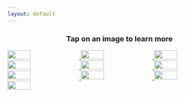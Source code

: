 ```yaml
---
layout: default
---
```


<h3 style="text-align: center;">Tap on an image to learn more</h3>

<div style="display: flex; flex-wrap: wrap;">
<div style="width: 100%; height:100%; overflow: hidden;margin: 0 0px 0 0">

<a href="https://wjsutton.github.io/data-viz/2020/05/19/Building-Animated-Voronoi-Chart-In-R.html">
<img src='https://instagram.flhr4-4.fna.fbcdn.net/v/t51.2885-15/e35/c120.0.480.480a/s150x150/171034016_454563385647634_3290110854682050149_n.jpg?tp=1&_nc_ht=instagram.flhr4-4.fna.fbcdn.net&_nc_cat=110&_nc_ohc=dRDHJCexcGcAX9fIIKe&edm=ABfd0MgAAAAA&ccb=7-4&oh=876a98e69b364c5e50030c8772e203df&oe=6075838B&_nc_sid=7bff83' style="width: 32%">
</a>
<a href="https://public.tableau.com/profile/wjsutton#!/vizhome/GoldenRatioPrinciplesofDesigninDataviz/Title">
<img src='https://instagram.flhr4-4.fna.fbcdn.net/v/t51.2885-15/sh0.08/e35/s750x750/170148108_3915963141823834_911011171028857222_n.jpg?tp=1&_nc_ht=instagram.flhr4-4.fna.fbcdn.net&_nc_cat=110&_nc_ohc=KM4Ppi9vtukAX8flmB7&edm=AABBvjUAAAAA&ccb=7-4&oh=b1d4f1baa8fbe6f39879d81992f8e8bf&oe=6095A825&_nc_sid=83d603' style="width: 32%">
</a>
<a href="https://public.tableau.com/profile/wjsutton#!/vizhome/WheelchairMarathonWorldChampionsDiversityinData/WheelchairMarathonWorldChampionsDiversityinData">
<img src='https://instagram.flhr4-4.fna.fbcdn.net/v/t51.2885-15/e35/c303.0.833.833a/s480x480/159390289_508434373509351_5029385434994170013_n.jpg?tp=1&_nc_ht=instagram.flhr4-4.fna.fbcdn.net&_nc_cat=103&_nc_ohc=ibLnyXYjPLQAX9JDcOw&edm=ABfd0MgAAAAA&ccb=7-4&oh=35a454ac4bc1d4a52dd89b92da7894b4&oe=6097727F&_nc_sid=7bff83' style="width: 32%">
</a>

<a href="https://public.tableau.com/profile/wjsutton#!/vizhome/HaloTheLegacyMatchCollection/TitleScreen">
<img src='https://instagram.flhr4-3.fna.fbcdn.net/v/t51.2885-15/e35/c177.0.454.454a/154381692_1095770010849811_7120869062223217169_n.jpg?tp=1&_nc_ht=instagram.flhr4-3.fna.fbcdn.net&_nc_cat=107&_nc_ohc=YPVwxQlw-QIAX8L059b&edm=ABfd0MgAAAAA&ccb=7-4&oh=3393f141f77a8eabba41f097283abee0&oe=6096EDA6&_nc_sid=7bff83' style="width: 32%">
</a>
<a href="https://public.tableau.com/profile/wjsutton#!/vizhome/HierarchyofNeedsPrinciplesofDesign/Title">
<img src='https://instagram.flhr4-3.fna.fbcdn.net/v/t51.2885-15/e35/s320x320/152086348_810650859850795_6416024998061231741_n.jpg?tp=1&_nc_ht=instagram.flhr4-3.fna.fbcdn.net&_nc_cat=107&_nc_ohc=0l598trxio0AX-t_NU_&edm=ABfd0MgAAAAA&ccb=7-4&oh=a0912c15f800b50793db0d54289fe06c&oe=60988ADA&_nc_sid=7bff83' style="width: 32%">
</a>
<a href="https://public.tableau.com/profile/wjsutton#!/vizhome/ShinyPokemon/ShinyPokemonHowmuchdoestheircolourchange">
<img src='https://instagram.flhr4-4.fna.fbcdn.net/v/t51.2885-15/e35/c89.0.196.196a/147148147_1011388752723732_5515716844909484024_n.jpg?tp=1&_nc_ht=instagram.flhr4-4.fna.fbcdn.net&_nc_cat=100&_nc_ohc=Pg6VPxDamEgAX9TdgLu&edm=ABfd0MgAAAAA&ccb=7-4&oh=baa5ccbb1a89dc23da7ac7eff90e3294&oe=6095A6F1&_nc_sid=7bff83' style="width: 32%">
</a>

<a href="https://public.tableau.com/profile/wjsutton#!/vizhome/ForgivenessPrinciplesofDesigninDataviz/Title">
<img src='https://instagram.flhr4-4.fna.fbcdn.net/v/t51.2885-15/e35/s320x320/145209739_478624156479467_6121324768253892251_n.jpg?tp=1&_nc_ht=instagram.flhr4-4.fna.fbcdn.net&_nc_cat=111&_nc_ohc=v8z257UdzGMAX8GfpoF&edm=ABfd0MgAAAAA&ccb=7-4&oh=e787530be5c229fc8cb8b2f12607c2f6&oe=60962D9E&_nc_sid=7bff83' style="width: 32%">
</a>
<a href="https://public.tableau.com/profile/wjsutton#!/vizhome/Fortune500CEOs_16101108256570/Fortune500CEOs">
<img src='https://instagram.flhr4-4.fna.fbcdn.net/v/t51.2885-15/e35/s240x240/136428944_238802317653620_119731833652829717_n.jpg?tp=1&_nc_ht=instagram.flhr4-4.fna.fbcdn.net&_nc_cat=108&_nc_ohc=wAmuWANa-ugAX-mRjog&edm=ABfd0MgAAAAA&ccb=7-4&oh=3cc7d80fa56965d04e50d938d0a1425e&oe=6073829F&_nc_sid=7bff83' style="width: 32%">
</a>
<a href="https://public.tableau.com/profile/wjsutton#!/vizhome/ShinyPokemon/ShinyPokemonHowmuchdoestheircolourchange">
<img src='https://instagram.flhr4-4.fna.fbcdn.net/v/t51.2885-15/e35/s320x320/123556717_2770180659976313_7654515791337891499_n.jpg?tp=1&_nc_ht=instagram.flhr4-4.fna.fbcdn.net&_nc_cat=105&_nc_ohc=mo_e12QtE0EAX8FBbMO&edm=ABfd0MgAAAAA&ccb=7-4&oh=1b26258a734c505ec8a34e7e68693942&oe=60954525&_nc_sid=7bff83' style="width: 32%">
</a>

<a href="https://public.tableau.com/profile/wjsutton#!/vizhome/ChildMarriage_16014531003290/ChildMarriageInstaviz">
<img src='https://instagram.flhr4-3.fna.fbcdn.net/v/t51.2885-15/e35/s150x150/123011216_383187112822062_4363120991001686478_n.jpg?tp=1&_nc_ht=instagram.flhr4-3.fna.fbcdn.net&_nc_cat=106&_nc_ohc=UJFPZB_09K4AX8vcr_k&edm=ABfd0MgAAAAA&ccb=7-4&oh=ef63f3747d3277b2940aab206a4245c7&oe=6098079A&_nc_sid=7bff83' style="width: 32%">
</a>


</div>
</div>

